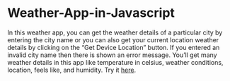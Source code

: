 # Weather-App-in-Javascript
In this weather app, you can get the weather details of a particular city by entering the city name or you can also get your current location weather details by clicking on the “Get Device Location” button. If you entered an invalid city name then there is shown an error message. You’ll get many weather details in this app like temperature in celsius, weather conditions, location, feels like, and humidity. Try it [here](https://chiragagrawal9200.github.io/Weather-App-in-Javascript/).

